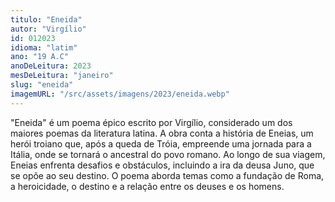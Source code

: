 ```yaml
---
titulo: "Eneida"
autor: "Virgílio"
id: 012023
idioma: "latim"
ano: "19 A.C"
anoDeLeitura: 2023
mesDeLeitura: "janeiro"
slug: "eneida"
imagemURL: "/src/assets/imagens/2023/eneida.webp"
---
```


"Eneida" é um poema épico escrito por Virgílio, considerado um dos maiores poemas da literatura latina. A obra conta a história de Eneias, um herói troiano que, após a queda de Tróia, empreende uma jornada para a Itália, onde se tornará o ancestral do povo romano. Ao longo de sua viagem, Eneias enfrenta desafios e obstáculos, incluindo a ira da deusa Juno, que se opõe ao seu destino. O poema aborda temas como a fundação de Roma, a heroicidade, o destino e a relação entre os deuses e os homens.